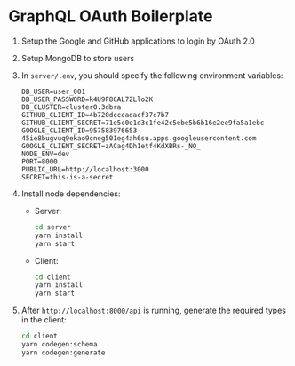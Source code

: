 # GraphQL OAuth Boilerplate

1.  Setup the Google and GitHub applications to login by OAuth 2.0
2.  Setup MongoDB to store users
3.  In `server/.env`, you should specify the following environment variables:

    ```
    DB_USER=user_001
    DB_USER_PASSWORD=k4U9F8CAL7ZLlo2K
    DB_CLUSTER=cluster0.3dbra
    GITHUB_CLIENT_ID=4b720dcceadacf37c7b7
    GITHUB_CLIENT_SECRET=71e5c0e1d3c1fe42c5ebe5b6b16e2ee9fa5a1ebc
    GOOGLE_CLIENT_ID=957583976653-45ie8bugvuq9ekao9cneg501eg4ah6su.apps.googleusercontent.com
    GOOGLE_CLIENT_SECRET=zACag4Dh1etf4KdXBRs-_NQ_
    NODE_ENV=dev
    PORT=8000
    PUBLIC_URL=http://localhost:3000
    SECRET=this-is-a-secret
    ```

4.  Install node dependencies:

    - Server:

      ```bash
      cd server
      yarn install
      yarn start
      ```

    - Client:

      ```bash
      cd client
      yarn install
      yarn start
      ```

5.  After `http://localhost:8000/api` is running, generate the required types in the client:

    ```bash
    cd client
    yarn codegen:schema
    yarn codegen:generate
    ```

